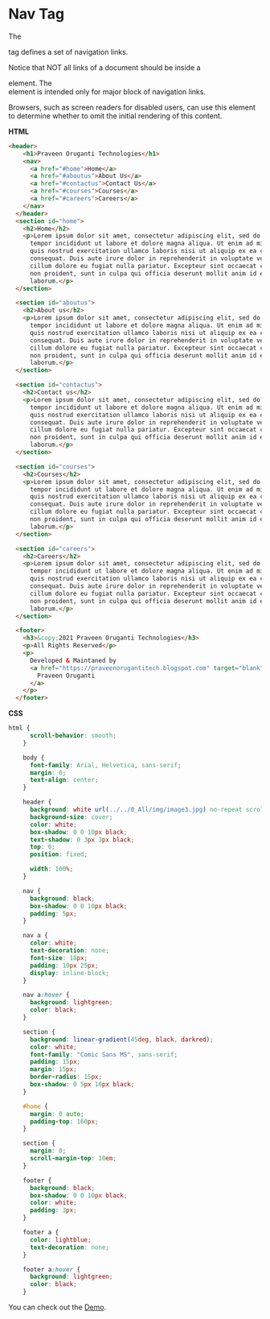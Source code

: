 # Nav Tag

The <nav> tag defines a set of navigation links.

Notice that NOT all links of a document should be inside a <nav> element. The <nav> element is intended only for major block of navigation links.

Browsers, such as screen readers for disabled users, can use this element to determine whether to omit the initial rendering of this content.

**HTML**

```HTML
<header>
    <h1>Praveen Oruganti Technologies</h1>
    <nav>
      <a href="#home">Home</a>
      <a href="#aboutus">About Us</a>
      <a href="#contactus">Contact Us</a>
      <a href="#courses">Courses</a>
      <a href="#careers">Careers</a>
    </nav>
  </header>
  <section id="home">
    <h2>Home</h2>
    <p>Lorem ipsum dolor sit amet, consectetur adipiscing elit, sed do eiusmod
      tempor incididunt ut labore et dolore magna aliqua. Ut enim ad minim veniam
      quis nostrud exercitation ullamco laboris nisi ut aliquip ex ea commodo
      consequat. Duis aute irure dolor in reprehenderit in voluptate velit esse
      cillum dolore eu fugiat nulla pariatur. Excepteur sint occaecat cupidatat
      non proident, sunt in culpa qui officia deserunt mollit anim id est
      laborum.</p>
  </section>

  <section id="aboutus">
    <h2>About us</h2>
    <p>Lorem ipsum dolor sit amet, consectetur adipiscing elit, sed do eiusmod
      tempor incididunt ut labore et dolore magna aliqua. Ut enim ad minim veniam
      quis nostrud exercitation ullamco laboris nisi ut aliquip ex ea commodo
      consequat. Duis aute irure dolor in reprehenderit in voluptate velit esse
      cillum dolore eu fugiat nulla pariatur. Excepteur sint occaecat cupidatat
      non proident, sunt in culpa qui officia deserunt mollit anim id est
      laborum.</p>
  </section>

  <section id="contactus">
    <h2>Contact us</h2>
    <p>Lorem ipsum dolor sit amet, consectetur adipiscing elit, sed do eiusmod
      tempor incididunt ut labore et dolore magna aliqua. Ut enim ad minim veniam
      quis nostrud exercitation ullamco laboris nisi ut aliquip ex ea commodo
      consequat. Duis aute irure dolor in reprehenderit in voluptate velit esse
      cillum dolore eu fugiat nulla pariatur. Excepteur sint occaecat cupidatat
      non proident, sunt in culpa qui officia deserunt mollit anim id est
      laborum.</p>
  </section>

  <section id="courses">
    <h2>Courses</h2>
    <p>Lorem ipsum dolor sit amet, consectetur adipiscing elit, sed do eiusmod
      tempor incididunt ut labore et dolore magna aliqua. Ut enim ad minim veniam
      quis nostrud exercitation ullamco laboris nisi ut aliquip ex ea commodo
      consequat. Duis aute irure dolor in reprehenderit in voluptate velit esse
      cillum dolore eu fugiat nulla pariatur. Excepteur sint occaecat cupidatat
      non proident, sunt in culpa qui officia deserunt mollit anim id est
      laborum.</p>
  </section>

  <section id="careers">
    <h2>Careers</h2>
    <p>Lorem ipsum dolor sit amet, consectetur adipiscing elit, sed do eiusmod
      tempor incididunt ut labore et dolore magna aliqua. Ut enim ad minim veniam
      quis nostrud exercitation ullamco laboris nisi ut aliquip ex ea commodo
      consequat. Duis aute irure dolor in reprehenderit in voluptate velit esse
      cillum dolore eu fugiat nulla pariatur. Excepteur sint occaecat cupidatat
      non proident, sunt in culpa qui officia deserunt mollit anim id est
      laborum.</p>
  </section>

  <footer>
    <h3>&copy;2021 Praveen Oruganti Technologies</h3>
    <p>All Rights Reserved</p>
    <p>
      Developed & Maintaned by
      <a href="https://praveenorugantitech.blogspot.com" target="blank">
        Praveen Oruganti
      </a>
    </p>
  </footer>
```

**CSS**

```CSS
html {
      scroll-behavior: smooth;
    }

    body {
      font-family: Arial, Helvetica, sans-serif;
      margin: 0;
      text-align: center;
    }

    header {
      background: white url(../../0_All/img/image3.jpg) no-repeat scroll center;
      background-size: cover;
      color: white;
      box-shadow: 0 0 10px black;
      text-shadow: 0 3px 3px black;
      top: 0;
      position: fixed;

      width: 100%;
    }

    nav {
      background: black;
      box-shadow: 0 0 10px black;
      padding: 5px;
    }

    nav a {
      color: white;
      text-decoration: none;
      font-size: 18px;
      padding: 10px 25px;
      display: inline-block;
    }

    nav a:hover {
      background: lightgreen;
      color: black;
    }

    section {
      background: linear-gradient(45deg, black, darkred);
      color: white;
      font-family: "Comic Sans MS", sans-serif;
      padding: 15px;
      margin: 15px;
      border-radius: 15px;
      box-shadow: 0 5px 10px black;
    }

    #home {
      margin: 0 auto;
      padding-top: 160px;
    }

    section {
      margin: 0;
      scroll-margin-top: 10em;
    }

    footer {
      background: black;
      box-shadow: 0 0 10px black;
      color: white;
      padding: 3px;
    }

    footer a {
      color: lightblue;
      text-decoration: none;
    }

    footer a:hover {
      background: lightgreen;
      color: black;
    }
```

You can check out the [Demo](https://praveenorugantitech.github.io/praveenorugantitech-html/16_Nav/Demo).

<script data-name="BMC-Widget" src="https://cdnjs.buymeacoffee.com/1.0.0/widget.prod.min.js" data-id="praveenoruganti" data-description="Support me on Buy me a coffee!" data-message="Thank you for visiting. You can now buy me a coffee!" data-color="#5F7FFF" data-position="Right" data-x_margin="18" data-y_margin="18"></script>


